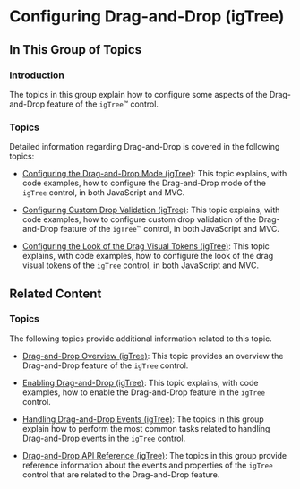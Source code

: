 ﻿<!--
|metadata|
{
    "fileName": "igtree-drag-and-drop-configuring",
    "controlName": "igTree",
    "tags": ["How Do I"]
}
|metadata|
-->

# Configuring Drag-and-Drop (igTree)

## In This Group of Topics
### Introduction

The topics in this group explain how to configure some aspects of the Drag-and-Drop feature of the `igTree`™ control.

### Topics

Detailed information regarding Drag-and-Drop is covered in the following topics:

- [Configuring the Drag-and-Drop Mode (igTree)](igTree-Drag-and-Drop-Configuring-Mode.html): This topic explains, with code examples, how to configure the Drag-and-Drop mode of the `igTree` control, in both JavaScript and MVC.

- [Configuring Custom Drop Validation (igTree)](igTree-Drag-and-Drop-Configuring-Custom-Drop-Validation.html): This topic explains, with code examples, how to configure custom drop validation of the Drag-and-Drop feature of the `igTree`™ control, in both JavaScript and MVC.

- [Configuring the Look of the Drag Visual Tokens (igTree)](igTree-Drag-and-Drop-Configuring-Tokens.html): This topic explains, with code examples, how to configure the look of the drag visual tokens of the `igTree` control, in both JavaScript and MVC.


## Related Content
### Topics

The following topics provide additional information related to this topic.

- [Drag-and-Drop Overview (igTree)](igTree-Drag-and-Drop-Overview.html): This topic provides an overview the Drag-and-Drop feature of the `igTree` control.

- [Enabling Drag-and-Drop (igTree)](igTree-Drag-and-Drop-Enabling.html): This topic explains, with code examples, how to enable the Drag-and-Drop feature in the `igTree` control.

- [Handling Drag-and-Drop Events (igTree)](igTree-Drag-and-Drop-Handling-Events.html): The topics in this group explain how to perform the most common tasks related to handling Drag-and-Drop events in the `igTree` control.

- [Drag-and-Drop API Reference (igTree)](igTree-Drag-and-Drop-API-Reference.html): The topics in this group provide reference information about the events and properties of the `igTree` control that are related to the Drag-and-Drop feature.





 

 


